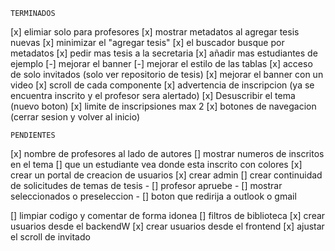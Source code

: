     TERMINADOS
[x] elimiar solo para profesores
[x] mostrar metadatos al agregar tesis nuevas
[x] minimizar el "agregar tesis"
[x] el buscador busque por metadatos
[x] pedir mas tesis a la secretaria
[x] añadir mas estudiantes de ejemplo
[-] mejorar el banner
[-] mejorar el estilo de las tablas
[x] acceso de solo invitados (solo ver repositorio de tesis)
[x] mejorar el banner con un video
[x] scroll de cada componente
[x] advertencia de inscripcion (ya se encuentra inscrito y el profesor sera alertado)
[x] Desuscribir el tema (nuevo boton)
[x] limite de inscripsiones max 2
[x] botones de navegacion (cerrar sesion y volver al inicio)

    PENDIENTES
[x] nombre de profesores al lado de autores
[] mostrar numeros de inscritos en el tema
[] que un estudiante vea donde esta inscrito con colores
[x] crear un portal de creacion de usuarios
[x] crear admin
[] crear continuidad de solicitudes de temas de tesis
    - [] profesor apruebe
    - [] mostrar seleccionados o preseleccion
    - [] boton que redirija a outlook o gmail

[] limpiar codigo y comentar de forma idonea
[] filtros de biblioteca
[x] crear usuarios desde el backendW
[x] crear usuarios desde el frontend
[x] ajustar el scroll de invitado
